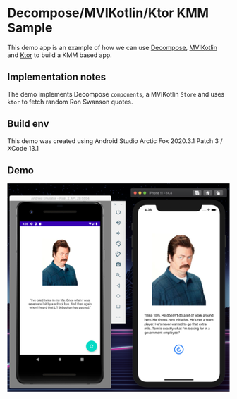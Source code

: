 # Decompose/MVIKotlin/Ktor KMM Sample

This demo app is an example of how we can use [Decompose](https://arkivanov.github.io/Decompose/getting-started/installation/), [MVIKotlin](https://arkivanov.github.io/MVIKotlin/) and [Ktor](https://ktor.io/) to build a KMM based app. 

## Implementation notes

The demo implements Decompose `components`, a MVIKotlin `Store` and uses `ktor` to fetch random Ron Swanson quotes.

## Build env
This demo was created using Android Studio Arctic Fox 2020.3.1 Patch 3 / XCode 13.1

## Demo

![Mobile](screenshots/quotes_demo_demo_android_ios.png)
